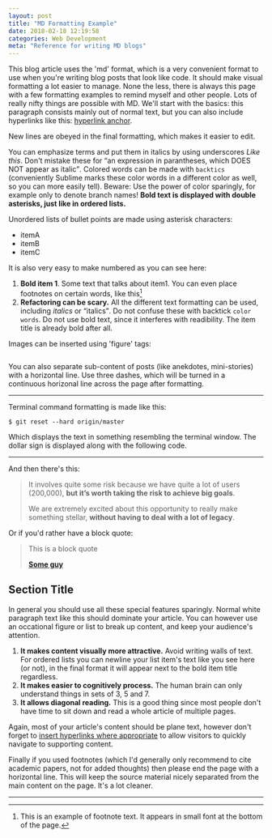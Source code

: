 ```yaml
---
layout: post
title: "MD Formatting Example"
date: 2018-02-18 12:19:58
categories: Web Development
meta: "Reference for writing MD blogs"
---
```


This blog article uses the 'md' format, which is a very convenient format to use when you're writing blog posts that look like code. It should make visual formatting a lot easier to manage. None the less, there is always this page with a few formatting examples to remind myself and other people. Lots of really nifty things are possible with MD. We'll start with the basics: this paragraph consists mainly out of normal text, but you can also include hyperlinks like this: [hyperlink anchor](https://koendecouck.github.io).

New lines are obeyed in the final formatting, which makes it easier to edit. 

You can emphasize terms and put them in italics by using underscores _Like this_. Don't mistake these for <q>an expression in parantheses, which DOES NOT appear as italic</q>. Colored words can be made with `backtics` (conveniently Sublime marks these color words in a different color as well, so you can more easily tell). Beware: Use the power of color sparingly, for example only to denote branch names!
**Bold text is displayed with double asterisks, just like in ordered lists.**

Unordered lists of bullet points are made using asterisk characters:

* itemA
* itemB
* itemC

It is also very easy to make numbered as you can see here:

1. **Bold item 1**. Some text that talks about item1. You can even place footnotes on certain words, like this[^1]
2. **Refactoring can be scary.** All the different text formatting can be used, including _italics_ or <q>italics</q>. Do not confuse these with backtick `color words`. Do not use bold text, since it interferes with readibility. The item title is already bold after all.



Images can be inserted using 'figure' tags:

<figure>
<img src="/apple-touch-icon.png" alt="" />
</figure>

You can also separate sub-content of posts (like anekdotes, mini-stories) with a horizontal line. Use three dashes, which will be turned in a continuous horizonal line across the page after formatting.

- - -

Terminal command formatting is made like this:

    $ git reset --hard origin/master

Which displays the text in something resembling the terminal window. The dollar sign is displayed along with the following code.

- - -

And then there's this:

> It involves quite some risk because we have quite a lot of users (200,000),
> **but it’s worth taking the risk to achieve big goals**.
>
> We are extremely excited about this opportunity to really make something
> stellar, **without having to deal with a lot of legacy**.

Or if you'd rather have a block quote:

<blockquote class="pull-quote  pull-quote--context-alt">
  <p>This is a block quote</p>
  <b class="pull-quote__source">
    <a href="https://twitter.com/koendecouck">Some guy</a>
  </b>
</blockquote>



## Section Title

In general you should use all these special features sparingly. Normal white paragraph text like this should dominate your article. You can however use an occational figure or list to break up content, and keep your audience's attention.

1. **It makes content visually more attractive.**
   Avoid writing walls of text. For ordered lists you can newline your list item's text like you see here (or not), in the final format it will appear next to the bold item title regardless.
2. **It makes easier to cognitively process.**
   The human brain can only understand things in sets of 3, 5 and 7.
3. **It allows diagonal reading.** 
   This is a good thing since most people don't have time to sit down and read a whole article of multiple pages.

Again, most of your article's content should be plane text, however don't forget to [insert hyperlinks where appropriate](https://koendecouck.github.io) to allow visitors to quickly navigate to supporting content.

Finally if you used footnotes (which I'd generally only recommend to cite academic papers, not for added thoughts) then please end the page with a horizontal line. This will keep the source material nicely separated from the main content on the page. It's a lot cleaner.

- - -

[^1]: This is an example of footnote text. It appears in small font at the bottom of the page.
